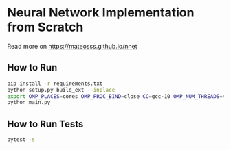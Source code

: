 # Neural Network Implementation from Scratch

Read more on <https://mateosss.github.io/nnet>

## How to Run

```bash
pip install -r requirements.txt
python setup.py build_ext --inplace
export OMP_PLACES=cores OMP_PROC_BIND=close CC=gcc-10 OMP_NUM_THREADS=4
python main.py
```

## How to Run Tests

```bash
pytest -s
```

<!-- TODO: how to run py, np and cy versions -->
<!-- TODO: Add note on parallelism and cython "does the job" -->
<!-- TODO: Add note on how to run tests -->
<!-- TODO: Mention reason for weird backprop -->
<!-- The idea of this project is to have a from the ground up implementation to write plug and play algorithms to test out ideas. -->
